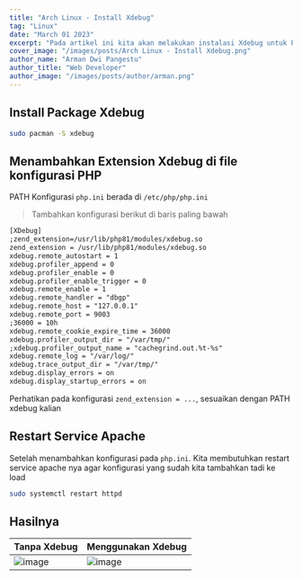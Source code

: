 ```yaml
---
title: "Arch Linux - Install Xdebug"
tag: "Linux"
date: "March 01 2023"
excerpt: "Pada artikel ini kita akan melakukan instalasi Xdebug untuk PHP dan berjalan di web server Apache"
cover_image: "/images/posts/Arch Linux - Install Xdebug.png"
author_name: "Arman Dwi Pangestu"
author_title: "Web Developer"
author_image: "/images/posts/author/arman.png"
---
```


## Install Package Xdebug

```bash
sudo pacman -S xdebug
```

## Menambahkan Extension Xdebug di file konfigurasi PHP

PATH Konfigurasi `php.ini` berada di `/etc/php/php.ini`

> Tambahkan konfigurasi berikut di baris paling bawah

```apache
[XDebug]
;zend_extension=/usr/lib/php81/modules/xdebug.so
zend_extension = /usr/lib/php81/modules/xdebug.so
xdebug.remote_autostart = 1
xdebug.profiler_append = 0
xdebug.profiler_enable = 0
xdebug.profiler_enable_trigger = 0
xdebug.remote_enable = 1
xdebug.remote_handler = "dbgp"
xdebug.remote_host = "127.0.0.1"
xdebug.remote_port = 9003
;36000 = 10h
xdebug.remote_cookie_expire_time = 36000
xdebug.profiler_output_dir = "/var/tmp/"
;xdebug.profiler_output_name = "cachegrind.out.%t-%s"
xdebug.remote_log = "/var/log/"
xdebug.trace_output_dir = "/var/tmp/"
xdebug.display_errors = on
xdebug.display_startup_errors = on
```

Perhatikan pada konfigurasi `zend_extension = ...`, sesuaikan dengan PATH xdebug kalian

## Restart Service Apache

Setelah menambahkan konfigurasi pada `php.ini`. Kita membutuhkan restart service apache nya agar konfigurasi
yang sudah kita tambahkan tadi ke load

```bash
sudo systemctl restart httpd
```

## Hasilnya

| Tanpa Xdebug                                                                                                    | Menggunakan Xdebug                                                                                              |
| --------------------------------------------------------------------------------------------------------------- | --------------------------------------------------------------------------------------------------------------- |
| ![image](https://user-images.githubusercontent.com/64394320/222043478-88cdf696-1ab7-4162-8765-c72f058d37c0.png) | ![image](https://user-images.githubusercontent.com/64394320/222043591-7f9af463-1e03-4a0b-9557-0c619add6911.png) |
